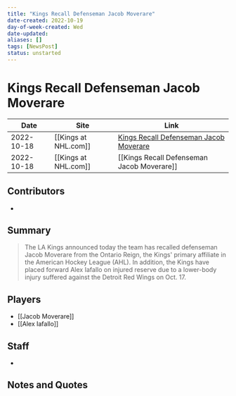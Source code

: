 ```yaml
---
title: "Kings Recall Defenseman Jacob Moverare"
date-created: 2022-10-19
day-of-week-created: Wed
date-updated: 
aliases: []
tags: [NewsPost]
status: unstarted
---
```


# Kings Recall Defenseman Jacob Moverare

| Date       | Site                 | Link                                                                                                                        |
| ---------- | -------------------- | --------------------------------------------------------------------------------------------------------------------------- |
| 2022-10-18 | [[Kings at NHL.com]] | [Kings Recall Defenseman Jacob Moverare](https://www.nhl.com/kings/news/kings-recall-defenseman-jacob-moverare/c-336510044) |
| 2022-10-18 | [[Kings at NHL.com]] | [[Kings Recall Defenseman Jacob Moverare]]                                                                                  |


## Contributors
- 


## Summary
> The LA Kings announced today the team has recalled defenseman Jacob Moverare from the Ontario Reign, the Kings' primary affiliate in the American Hockey League (AHL). In addition, the Kings have placed forward Alex Iafallo on injured reserve due to a lower-body injury suffered against the Detroit Red Wings on Oct. 17.


## Players
- [[Jacob Moverare]]
- [[Alex Iafallo]]


## Staff
- 


## Notes and Quotes
> 

